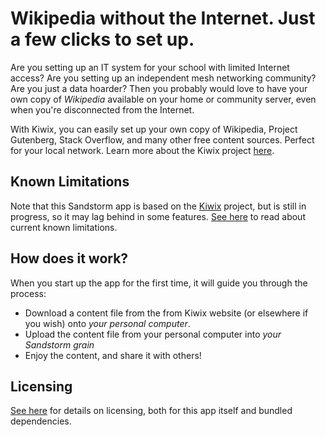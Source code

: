 <!-- NOTE: This needs to maintain partial parity with intro.html and how-it-works.html -->
# Wikipedia without the Internet. Just a few clicks to set up.

Are you setting up an IT system for your school with limited Internet access? Are you setting up an independent mesh networking community? Are you just a data hoarder? Then you probably would love to have your own copy of *Wikipedia* available on your home or community server, even when you're disconnected from the Internet.

With Kiwix, you can easily set up your own copy of Wikipedia, Project Gutenberg, Stack Overflow, and many other free content sources. Perfect for your local network. Learn more about the Kiwix project <a href="http://kiwix.org" target="_blank" rel="noopener noreferrer">here</a>.

## Known Limitations

Note that this Sandstorm app is based on the <a href="http://kiwix.org" target="_blank" rel="noopener noreferrer">Kiwix</a> project, but is still in progress, so it may lag behind in some features. <a href="https://github.com/orblivion/KiwixSandstorm/blob/release/known_limitations.md">See here</a> to read about current known limitations.</p>

## How does it work?

When you start up the app for the first time, it will guide you through the process:

* Download a content file from the from Kiwix website (or elsewhere if you wish) onto _your personal computer_.
* Upload the content file from your personal computer into _your Sandstorm grain_
* Enjoy the content, and share it with others!

## Licensing

[See here](https://github.com/orblivion/KiwixSandstorm/blob/release/README.md#license) for details on licensing, both for this app itself and bundled dependencies.
